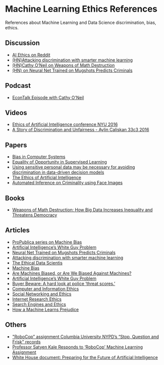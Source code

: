 # Machine Learning Ethics References
References about Machine Learning and Data Science discrimination, bias, ethics.


## Discussion
* [AI Ethics on Reddit](https://www.reddit.com/r/AIethics/)
* [(HN)Attacking discrimination with smarter machine learning](https://news.ycombinator.com/item?id=13004790)
* [(HN)Cathy O’Neil on Weapons of Math Destruction](https://news.ycombinator.com/item?id=12642432)
* [(HN) on Neural Net Trained on Mugshots Predicts Criminals](https://news.ycombinator.com/item?id=13034116)

## Podcast

* [EconTalk Episode with Cathy O'Neil](http://www.econtalk.org/archives/2016/10/cathy_oneil_on_1.html)

## Videos

* [Ethics of Artificial Intelligence conference NYU 2016](https://livestream.com/nyu-tv/ethicsofAI/)
* [A Story of Discrimination and Unfairness - Aylin Caliskan 33c3 2016](https://media.ccc.de/v/33c3-8026-a_story_of_discrimination_and_unfairness)

## Papers 

* [Bias in Computer Systems](https://www.nyu.edu/projects/nissenbaum/papers/biasincomputers.pdf)
* [Equality of Opportunity in Supervised Learning](https://drive.google.com/file/d/0B-wQVEjH9yuhanpyQjUwQS1JOTQ/view)
* [Using sensitive personal data may be necessary
for avoiding discrimination in data-driven decision
models](https://sites.google.com/site/zliobaitefiles2/Zliobaite_fair_regression.pdf?attredirects=1)
* [The Ethics of Artificial Intelligence](http://www.nickbostrom.com/ethics/artificial-intelligence.pdf)
* [Automated Inference on Criminality using Face Images](https://arxiv.org/abs/1611.04135)

## Books

* [Weapons of Math Destruction: How Big Data Increases Inequality and Threatens Democracy](https://www.amazon.com/Weapons-Math-Destruction-Increases-Inequality/dp/0553418815/ref=sr_1_1?ie=UTF8&qid=1479818920&sr=8-1&keywords=Weapons-Math-Destruction-Increases-Inequality)

## Articles
* [ProPublica series on Machine Bias](https://www.propublica.org/series/machine-bias)
* [Artificial Intelligence’s White Guy Problem](http://www.nytimes.com/2016/06/26/opinion/sunday/artificial-intelligences-white-guy-problem.html)
* [Neural Net Trained on Mugshots Predicts Criminals](https://www.technologyreview.com/s/602955/neural-network-learns-to-identify-criminals-by-their-faces/)
* [Attacking discrimination with smarter machine learning](http://research.google.com/bigpicture/attacking-discrimination-in-ml/)
* [The Ethical Data Scientis](http://www.slate.com/articles/technology/future_tense/2016/02/how_to_bring_better_ethics_to_data_science.html)
* [Machine Bias](https://www.propublica.org/article/machine-bias-risk-assessments-in-criminal-sentencing)
* [Are Machines Biased, or Are We Biased Against Machines?](http://alex.miller.im/posts/are-we-biased-against-machines-propublica-recidivism/)
* [Artificial Intelligence’s White Guy Problem](http://www.nytimes.com/2016/06/26/opinion/sunday/artificial-intelligences-white-guy-problem.html)
* [Buyer Beware: A hard look at police ‘threat scores.’](https://www.equalfuture.us/2016/01/14/buyer-beware-police-threat-scores/)
* [Computer and Information Ethics](http://plato.stanford.edu/entries/ethics-computer/)
* [Social Networking and Ethics](http://plato.stanford.edu/entries/ethics-social-networking/)
* [Internet Research Ethics](http://plato.stanford.edu/entries/ethics-internet-research/)
* [Search Engines and Ethics](http://plato.stanford.edu/entries/ethics-search/)
* [How a Machine Learns Prejudice](https://www.scientificamerican.com/article/how-a-machine-learns-prejudice/)

## Others

* ["RoboCop” assignment Columbia University NYPD’s “Stop, Question and Frisk” records](http://columbialion.com/colorcode-statement-on-coms-4771-stop-and-frisk-competition/)
* [Professor Satyen Kale Responds to ‘RoboCop’ Machine Learning Assignment](http://columbialion.com/professor-satyen-kale-responds-to-robocop-ml-assignment/)
* [White House document: Preparing for the Future of Artificial Intelligence](https://www.whitehouse.gov/sites/default/files/whitehouse_files/microsites/ostp/NSTC/preparing_for_the_future_of_ai.pdf)
